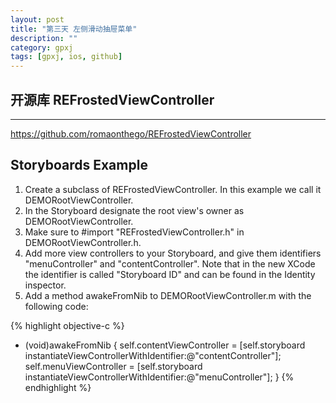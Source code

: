 ```yaml
---
layout: post
title: "第三天 左侧滑动抽屉菜单"
description: ""
category: gpxj
tags: [gpxj, ios, github]
---
```



## 开源库 REFrostedViewController
---

<https://github.com/romaonthego/REFrostedViewController>

## Storyboards Example

1. Create a subclass of REFrostedViewController. In this example we call it DEMORootViewController.
1. In the Storyboard designate the root view's owner as DEMORootViewController.
1. Make sure to #import "REFrostedViewController.h" in DEMORootViewController.h.
1. Add more view controllers to your Storyboard, and give them identifiers "menuController" and "contentController". Note that in the new XCode the identifier is called "Storyboard ID" and can be found in the Identity inspector.
1. Add a method awakeFromNib to DEMORootViewController.m with the following code:

{% highlight objective-c %}
- (void)awakeFromNib
{
	self.contentViewController = [self.storyboard instantiateViewControllerWithIdentifier:@"contentController"];
	self.menuViewController = [self.storyboard instantiateViewControllerWithIdentifier:@"menuController"];
}
{% endhighlight %}
